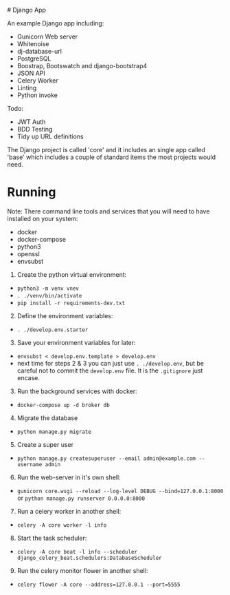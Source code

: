 # Django App

An example Django app including:

- Gunicorn Web server
- Whitenoise
- dj-database-url
- PostgreSQL
- Boostrap, Bootswatch and django-bootstrap4
- JSON API
- Celery Worker
- Linting
- Python invoke

Todo:
- JWT Auth
- BDD Testing
- Tidy up URL definitions

The Django project is called 'core' and it includes an single app called
'base' which includes a couple of standard items the most projects would
need.

# Running

Note: There command line tools and services that you will
      need to have installed on your system:

 - docker
 - docker-compose
 - python3
 - openssl
 - envsubst

1. Create the python virtual environment:
  - `python3 -m venv vnev`
  - `. ./venv/bin/activate`
  - `pip install -r requirements-dev.txt`
2. Define the environment variables:
  - `. ./develop.env.starter`
3. Save your environment variables for later:
  - `envsubst < develop.env.template > develop.env`
  -  next time for steps 2 & 3 you can just use `. ./develop.env`, but be
     careful not to commit the `develop.env` file. It is the `.gitignore`
     just encase.
3. Run the background services with docker:
  - `docker-compose up -d broker db`
4. Migrate the database
  - `python manage.py migrate`
5. Create a super user
  - `python manage.py createsuperuser --email admin@example.com --username admin`
6. Run the web-server in it's own shell:
  - `gunicorn core.wsgi --reload --log-level DEBUG --bind=127.0.0.1:8000` or `python manage.py runserver 0.0.0.0:8000`
7. Run a celery worker in another shell:
  - `celery -A core worker -l info`
8. Start the task scheduler:
  - `celery -A core beat -l info --scheduler django_celery_beat.schedulers:DatabaseScheduler`
9. Run the celery monitor flower in another shell:
  - `celery flower -A core --address=127.0.0.1 --port=5555`
